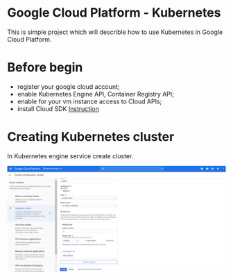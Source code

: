 # Google Cloud Platform - Kubernetes

This is simple project which will describle how to use Kubernetes in Google Cloud Platform.

# Before begin

  - register your google cloud account;
  - enable Kubernetes Engine API, Container Registry API;
  - enable for your vm instance access to Cloud APIs;
  - install Cloud SDK [Instruction](https://cloud.google.com/sdk/docs/#rpm)

# Creating Kubernetes cluster

 In Kubernetes engine service create cluster.
 
 ![1](images/1.png)
 
 

